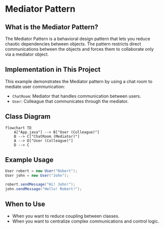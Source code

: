 # Mediator Pattern

## What is the Mediator Pattern?
The Mediator Pattern is a behavioral design pattern that lets you reduce chaotic dependencies between objects. The pattern restricts direct communications between the objects and forces them to collaborate only via a mediator object.

## Implementation in This Project
This example demonstrates the Mediator pattern by using a chat room to mediate user communication:

- `ChatRoom`: Mediator that handles communication between users.
- `User`: Colleague that communicates through the mediator.

## Class Diagram
```mermaid
flowchart TD
    A["App.java"] --> B["User (Colleague)"]
    B --> C["ChatRoom (Mediator)"]
    A --> D["User (Colleague)"]
    D --> C
```

## Example Usage
```java
User robert = new User("Robert");
User john = new User("John");

robert.sendMessage("Hi! John!");
john.sendMessage("Hello! Robert!");
```

## When to Use
- When you want to reduce coupling between classes.
- When you want to centralize complex communications and control logic. 